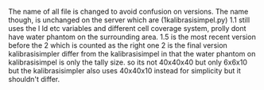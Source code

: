 The name of all file is changed to avoid confusion on versions.
The name though, is unchanged on the server which are (1kalibrasisimpel.py)
1.1 still uses the l ld etc variables and different cell coverage system, prolly dont have water phantom on the surrounding area.
1.5 is the most recent version before the 2 which is counted as the right one
2 is the final version 
kalibrasisimpler differ from the kalibrasisimpel in that the water phantom on kalibrasisimpel is only the tally size. so its not 40x40x40 but only 6x6x10
but the kalibrasisimpler also uses 40x40x10 instead for simplicity but it shouldn't differ. 
